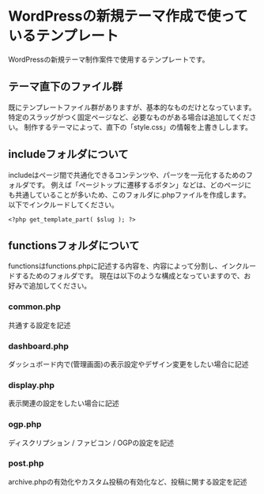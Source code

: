 # WordPressの新規テーマ作成で使っているテンプレート
WordPressの新規テーマ制作案件で使用するテンプレートです。

## テーマ直下のファイル群
既にテンプレートファイル群がありますが、基本的なものだけとなっています。
特定のスラッグがつく固定ページなど、必要なものがある場合は追加してください。
制作するテーマによって、直下の「style.css」の情報を上書きしします。

## includeフォルダについて
includeはページ間で共通化できるコンテンツや、パーツを一元化するためのフォルダです。
例えば「ページトップに遷移するボタン」などは、どのページにも共通していることが多いため、このフォルダに.phpファイルを作成します。
以下でインクルードしてください。
```
<?php get_template_part( $slug ); ?>
```

## functionsフォルダについて
functionsはfunctions.phpに記述する内容を、内容によって分割し、インクルードするためのフォルダです。
現在は以下のような構成となっていますので、お好みで追加してください。

### common.php
共通する設定を記述

### dashboard.php
ダッシュボード内で(管理画面)の表示設定やデザイン変更をしたい場合に記述

### display.php
表示関連の設定をしたい場合に記述

### ogp.php
ディスクリプション / ファビコン / OGPの設定を記述

### post.php
archive.phpの有効化やカスタム投稿の有効化など、投稿に関する設定を記述

